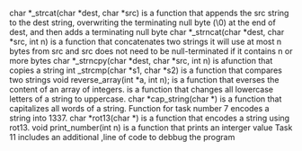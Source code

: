 char *_strcat(char *dest, char *src)  is a function that appends the src string to the dest string, overwriting the terminating null byte (\0) at the end of dest, and then adds a terminating null byte
char *_strncat(char *dest, char *src, int n) is a function that concatenates two strings it will use at most n bytes from src and src does not need to be null-terminated if it contains n or more bytes
char *_strncpy(char *dest, char *src, int n) is afunction that copies a string
int _strcmp(char *s1, char *s2) is a function that compares two strings
void reverse_array(int *a, int n); is a function that everses the content of an array of integers.
is a function that changes all lowercase letters of a string to uppercase.
char *cap_string(char *) is a function that capitalizes all words of a string.
Function for task number 7 encodes a string into 1337.
char *rot13(char *) is a function that encodes a string using rot13.
void print_number(int n) is a function that prints an interger value
Task 11 includes an additional ,line of code to debbug the program
